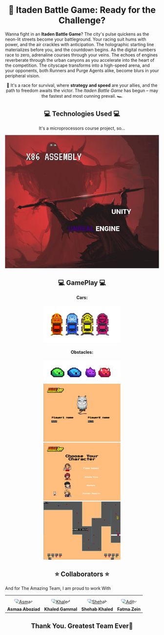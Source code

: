 <h1 align="center">🏁 Itaden Battle Game: Ready for the Challenge?</h1>

<p>Wanna fight in an <strong>Itaden Battle Game</strong>? The city's pulse quickens as the neon-lit streets become your battleground. Your racing suit hums with power, and the air crackles with anticipation. The holographic starting line materializes before you, and the countdown begins. As the digital numbers race to zero, adrenaline courses through your veins. The echoes of engines reverberate through the urban canyons as you accelerate into the heart of the competition. The cityscape transforms into a high-speed arena, and your opponents, both Runners and Purge Agents alike, become blurs in your peripheral vision.</p>

<p align="center">🚀 It's a race for survival, where <strong>strategy and speed</strong> are your allies, and the path to freedom awaits the victor. The <em>Itaden Battle Game</em> has begun – may the fastest and most cunning prevail. 🏎️</p>

<h2 align="center">💻 Technologies Used 💻</h2>

<div align="center">
    <p>It's a microprocessors course project, so...</p>
    <img src="/assets/meme.png" alt="All rights reserved.">
</div>

<h2 align="center">💻 GamePlay 💻</h2>

<div align="center">
    <h4>Cars:</h4>
    <img src="/assets/cars2.png" alt="Cars" style="width: 50%; max-width: 500px;">
    <h4>Obstacles:</h4>
    <img src="/assets/obstacles.png" alt="Obstacles" style="width: 50%; max-width: 500px;">
</div>
<div align="center">
    <img src="/assets/names.png" alt="Cars" style="width: 50%; max-width: 500px;">
    <img src="/assets/characters.png" alt="Obstacles" style="width: 50%; max-width: 500px;">
    <img src="/assets/race_win.png" alt="Obstacles" style="width: 50%; max-width: 500px;">
</div>
<h2 align='center'>⭐ Collaborators ⭐ </h2>
<p aligb='center'>And for The Amazing Team, I am proud to work With</p>
<table align='center'>
<tr>
    <td align="center" style="word-wrap: break-word; width: 150.0; height: 150.0">
        <a href=https://github.com/Asmaa-204>
            <img src=https://avatars.githubusercontent.com/u/130288326?v=4 width="100;"  style="border-radius:50%;align-items:center;justify-content:center;overflow:hidden;padding-top:10px" alt=Asmaa Aboziad/>
            <br />
            <sub style="font-size:14px"><b>Asmaa Aboziad</b></sub>
        </a>
    </td>
    <td align="center" style="word-wrap: break-word; width: 150.0; height: 150.0">
        <a href=https://github.com/jpassica>
            <img src=https://avatars.githubusercontent.com/u/118307227?v=4 width="100;"  style="border-radius:50%;align-items:center;justify-content:center;overflow:hidden;padding-top:10px" alt=Khaled Gammal/>
            <br />
            <sub style="font-size:14px"><b>Khaled Gammal</b></sub>
        </a>
    </td>
    <td align="center" style="word-wrap: break-word; width: 150.0; height: 150.0">
        <a href=https://github.com/shehab299>
            <img src=https://avatars.githubusercontent.com/u/89648315?v=4 width="100;"  style="border-radius:50%;align-items:center;justify-content:center;overflow:hidden;padding-top:10px" alt=Shehab Khaled/>
            <br />
            <sub style="font-size:14px"><b>Shehab Khaled</b></sub>
        </a>
    </td>
    <td align="center" style="word-wrap: break-word; width: 150.0; height: 150.0">
        <a href=https://github.com/Fatmaz04>
            <img src=https://avatars.githubusercontent.com/u/118017527?v=4 width="100;"  style="border-radius:50%;align-items:center;justify-content:center;overflow:hidden;padding-top:10px" alt=Adity Roy/>
            <br />
            <sub style="font-size:14px"><b>Fatma Zein</b></sub>
        </a>
    </td>
</tr>
</table>
     <h2 align='center'>Thank You. Greatest Team Ever💖 </h2>
    

